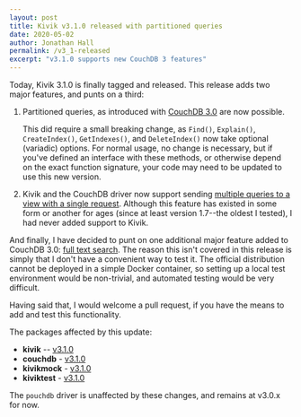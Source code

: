 ```yaml
---
layout: post
title: Kivik v3.1.0 released with partitioned queries
date: 2020-05-02
author: Jonathan Hall
permalink: /v3_1-released
excerpt: "v3.1.0 supports new CouchDB 3 features"
---
```


Today, Kivik 3.1.0 is finally tagged and released.  This release adds two major
features, and punts on a third:

1. Partitioned queries, as introduced with [CouchDB 3.0](https://docs.couchdb.org/en/latest/whatsnew/3.0.html) are now possible.

    This did require a small breaking change, as `Find()`, `Explain()`,
    `CreateIndex()`, `GetIndexes()`, and `DeleteIndex()` now take optional
    (variadic) options. For normal usage, no change is necessary, but if you've
    defined an interface with these methods, or otherwise depend on the exact
    function signature, your code may need to be updated to use this new
    version.

2. Kivik and the CouchDB driver now support sending [multiple queries to a view
with a single request](https://docs.couchdb.org/en/stable/api/ddoc/views.html#sending-multiple-queries-to-a-view).
Although this feature has existed in some form or another for ages (since at
least version 1.7--the oldest I tested), I had never added support to Kivik.

And finally, I have decided to punt on one additional major feature added to
CouchDB 3.0: [full text search](https://docs.couchdb.org/en/master/ddocs/search.html).
The reason this isn't covered in this release is simply that I don't have a
convenient way to test it. The official distribution cannot be deployed in a
simple Docker container, so setting up a local test environment would be
non-trivial, and automated testing would be very difficult.

Having said that, I would welcome a pull request, if you have the means to add
and test this functionality.

The packages affected by this update:

- **kivik** -- [v3.1.0](https://github.com/go-kivik/kivik/releases/tag/v3.1.0)
- **couchdb** - [v3.1.0](https://github.com/go-kivik/couchdb/releases/tag/v3.1.0)
- **kivikmock** - [v3.1.0](https://github.com/go-kivik/kivikmock/releases/tag/v3.1.0)
- **kiviktest** - [v3.1.0](https://github.com/go-kivik/kiviktest/releases/tag/v3.1.0)

The `pouchdb` driver is unaffected by these changes, and remains at v3.0.x for
now.
